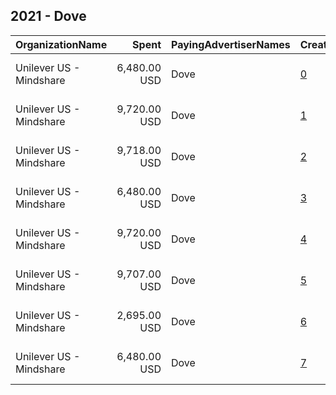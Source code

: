 ## 2021 - Dove 
|OrganizationName|Spent|PayingAdvertiserNames|CreativeUrls|Impressions|Genders|AgeBrackets|CountryCodes|BillingAddresses|CandidateBallotInformation|
|:---|---:|:---|:---|---:|:---|:---|:---|:---|:---|
|Unilever US - Mindshare|6,480.00 USD|Dove|[0](https://www.snap.com/political-ads/asset/de8dcede5615b6a2bf2a8ef029d2bee20570326ac3266e68a4daba4641c9e07b?mediaType=mp4)|594,060|FEMALE|18-49|united states|"PO Box 4614 GCS,New York,10163,US"||
|Unilever US - Mindshare|9,720.00 USD|Dove|[1](https://www.snap.com/political-ads/asset/a9c32d4285263a8be60b1831b6c527c28b56a2b7df09b457d5c990e44cb1285f?mediaType=mp4)|4,462,518|FEMALE|18-49|united states|"PO Box 4614 GCS,New York,10163,US"||
|Unilever US - Mindshare|9,718.00 USD|Dove|[2](https://www.snap.com/political-ads/asset/a9c32d4285263a8be60b1831b6c527c28b56a2b7df09b457d5c990e44cb1285f?mediaType=mp4)|4,403,170|FEMALE|18-49|united states|"PO Box 4614 GCS,New York,10163,US"||
|Unilever US - Mindshare|6,480.00 USD|Dove|[3](https://www.snap.com/political-ads/asset/de8dcede5615b6a2bf2a8ef029d2bee20570326ac3266e68a4daba4641c9e07b?mediaType=mp4)|598,391|FEMALE|18-49|united states|"PO Box 4614 GCS,New York,10163,US"||
|Unilever US - Mindshare|9,720.00 USD|Dove|[4](https://www.snap.com/political-ads/asset/54bee6e55f54c0dc9a9c17ae94fae1ce0125f506aa099caff0b27406803c81c1?mediaType=mp4)|4,461,632|FEMALE|18-49|united states|"PO Box 4614 GCS,New York,10163,US"||
|Unilever US - Mindshare|9,707.00 USD|Dove|[5](https://www.snap.com/political-ads/asset/a9c32d4285263a8be60b1831b6c527c28b56a2b7df09b457d5c990e44cb1285f?mediaType=mp4)|2,619,209|FEMALE|18-49|united states|"PO Box 4614 GCS,New York,10163,US"||
|Unilever US - Mindshare|2,695.00 USD|Dove|[6](https://www.snap.com/political-ads/asset/de8dcede5615b6a2bf2a8ef029d2bee20570326ac3266e68a4daba4641c9e07b?mediaType=mp4)|229,512|FEMALE|18-49|united states|"PO Box 4614 GCS,New York,10163,US"||
|Unilever US - Mindshare|6,480.00 USD|Dove|[7](https://www.snap.com/political-ads/asset/de8dcede5615b6a2bf2a8ef029d2bee20570326ac3266e68a4daba4641c9e07b?mediaType=mp4)|592,824|FEMALE|18-49|united states|"PO Box 4614 GCS,New York,10163,US"||
